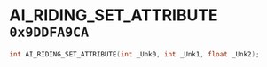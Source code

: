 # AI_RIDING_SET_ATTRIBUTE `0x9DDFA9CA`

```cpp
int AI_RIDING_SET_ATTRIBUTE(int _Unk0, int _Unk1, float _Unk2);
```